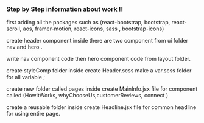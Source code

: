 


###  Step by Step information about work !!

first adding all the packages  such as (react-bootstrap, bootstrap, react-scroll, aos, framer-motion, react-icons, sass , bootstrap-icons)

create header component inside there are two component from ui folder nav and hero . 
 
write nav  component code  then  hero component code from layout folder.



 create  styleComp folder inside create Header.scss 
 make a var.scss folder for all variable  ;



 create new folder called pages  inside create MainInfo.jsx file for  component called (HowItWorks, whyChooseUs,customerReviews, connect  )

 create a reusable folder  inside create Headline.jsx file for   common headline for using entire page.

 
